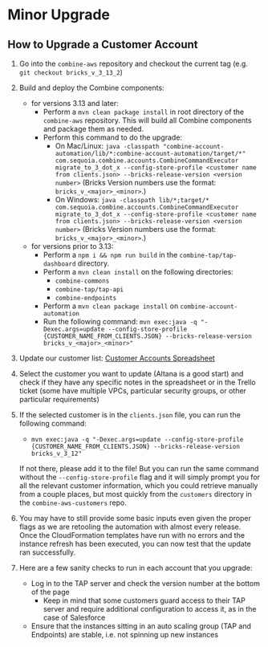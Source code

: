 # Minor Upgrade

## How to Upgrade a Customer Account

1. Go into the `combine-aws` repository and checkout the current tag (e.g. `git checkout bricks_v_3_13_2`)

4. Build and deploy the Combine components:
    - for versions 3.13 and later: 
      - Perform a `mvn clean package install` in root directory of the `combine-aws` repository. This will build all Combine components and package them as needed.
      - Perform this command to do the upgrade: 
        - On Mac/Linux: `java -classpath "combine-account-automation/lib/*:combine-account-automation/target/*" com.sequoia.combine.accounts.CombineCommandExecutor migrate_to_3_dot_x --config-store-profile <customer name from clients.json> --bricks-release-version <version number>` (Bricks Version numbers use the format: `bricks_v_<major>_<minor>`.)
        - On Windows: `java -classpath lib/*;target/* com.sequoia.combine.accounts.CombineCommandExecutor migrate_to_3_dot_x --config-store-profile <customer name from clients.json> --bricks-release-version <version number>` (Bricks Version numbers use the format: `bricks_v_<major>_<minor>`.)
    - for versions prior to 3.13:
      - Perform a `npm i && npm run build` in the `combine-tap/tap-dashboard` directory.
      - Perform a `mvn clean install` on the following directories:
        - `combine-commons`
        - `combine-tap/tap-api`
        - `combine-endpoints`
      - Perform a `mvn clean package install` on `combine-account-automation`
      - Run the following command: `mvn exec:java -q "-Dexec.args=update --config-store-profile {CUSTOMER_NAME_FROM_CLIENTS.JSON} --bricks-release-version bricks_v_<major>_<minor>"`

5. Update our customer list: [Customer Accounts Spreadsheet](https://sequoiaholdingsllc-my.sharepoint.com/:x:/g/personal/bking_sequoiainc_com/EfVi7XircpJIsS2v8HHknPcBuRV2Lh3efr3AHteAP_VEcA?e=WfGGpt)

6. Select the customer you want to update (Altana is a good start) and check if they have any specific notes in the spreadsheet or in the Trello ticket (some have multiple VPCs, particular security groups, or other particular requirements)
7. If the selected customer is in the `clients.json` file, you can run the following command:
    - `mvn exec:java -q "-Dexec.args=update --config-store-profile {CUSTOMER_NAME_FROM_CLIENTS.JSON} --bricks-release-version bricks_v_3_12"`

    If not there, please add it to the file! But you can run the same command without the `--config-store-profile` flag and it will simply prompt you for all the relevant customer information, which you could retrieve manually from a couple places, but most quickly from the `customers` directory in the `combine-aws-customers` repo.

8. You may have to still provide some basic inputs even given the proper flags as we are retooling the automation with almost every release. Once the CloudFormation templates have run with no errors and the instance refresh has been executed, you can now test that the update ran successfully.

9. Here are a few sanity checks to run in each account that you upgrade:
    - Log in to the TAP server and check the version number at the bottom of the page
      - Keep in mind that some customers guard access to their TAP server and require additional configuration to access it, as in the case of Salesforce
    - Ensure that the instances sitting in an auto scaling group (TAP and Endpoints) are stable, i.e. not spinning up new instances

